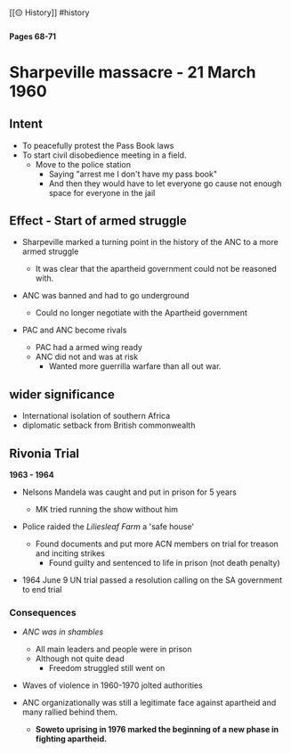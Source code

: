 [[🟡 History]] #history 

#### Pages 68-71

# Sharpeville massacre - 21 March 1960

## Intent 
- To peacefully protest the Pass Book laws 
- To start civil disobedience meeting in a field. 
	- Move to the police station 
		- Saying "arrest me I don't have my pass book"
		- And then they would have to let everyone go cause not enough space for everyone in the jail 

## Effect - Start of armed struggle 

- Sharpeville marked a turning point in the history of the ANC to a more armed struggle
	- It was clear that the apartheid government could not be reasoned with. 

- ANC was banned and had to go underground 
	- Could no longer negotiate with the Apartheid government 

- PAC and ANC become rivals 
	- PAC had a armed wing ready 
	- ANC did not and was at risk 
		- Wanted more guerrilla warfare than all out war. 


## wider significance 

- International isolation of southern Africa 
- diplomatic setback from British commonwealth 

## Rivonia Trial 

**1963 - 1964**

- Nelsons Mandela was caught and put in prison for 5 years 
	- MK tried running the show without him 

- Police raided the *Liliesleaf Farm* a 'safe house'
	- Found documents and put more ACN members on trial for treason and inciting strikes 
		- Found guilty and sentenced to life in prison (not death penalty)

- 1964 June 9 UN trial passed a resolution calling on the SA government to end trial

### Consequences 

- *ANC was in shambles* 
	- All main leaders and people were in prison 
	- Although not quite dead 
		- Freedom struggled still went on 

- Waves of violence in 1960-1970 jolted authorities 

- ANC organizationally was still a legitimate face against apartheid and many rallied behind them. 
	- **Soweto uprising in 1976 marked the beginning of a new phase in fighting apartheid.** 




